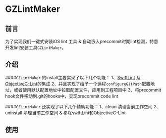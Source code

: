 # GZLintMaker

## 前言
为了实现我们一键式安装iOS lint 工具 & 自动嵌入precommit时期lint检测，特意开发lint安装工具`GZLintMaker`。
## 介绍
####`GZLintMaker` 的install主要实现了以下几个功能：
1、[SwiftLint](https://github.com/realm/SwiftLint) 及 [ObjectiveC-Lint](https://github.com/HaoXianSen/Objective-CLint)的集成
2、并且实现了给予一个远程`configureGitPath`配置地址，或者使用默认配置地址中拉取配置文件，应用到工程项目中
3、将precommit hook文件移动到.git的hooks中，实现precommit code lint

####`GZLintMaker` 还实现了以下几个辅助功能：
1、clean 清理当前工作空间
2、uninstall 清理当前工作空间 & 移除swiftLint和ObjectiveC-Lint
## 使用
